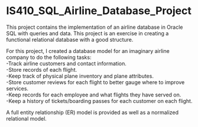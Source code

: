 # IS410_SQL_Airline_Database_Project
This project contains the implementation of an airline database in Oracle SQL with queries and data. This project is an exercise in creating a functional relational database with a good structure.

For this project, I created a database model for an imaginary airline company to do the following tasks:<br/>
-Track airline customers and contact information.<br/>
-Store records of each flight.<br/>
-Keep track of physical plane inventory and plane attributes.<br/>
-Store customer reviews for each flight to better gauge where to improve services.<br/>
-Keep records for each employee and what flights they have served on.<br/>
-Keep a history of tickets/boarding passes for each customer on each flight.<br/>

A full entity relationship (ER) model is provided as well as a normalized relational model.
